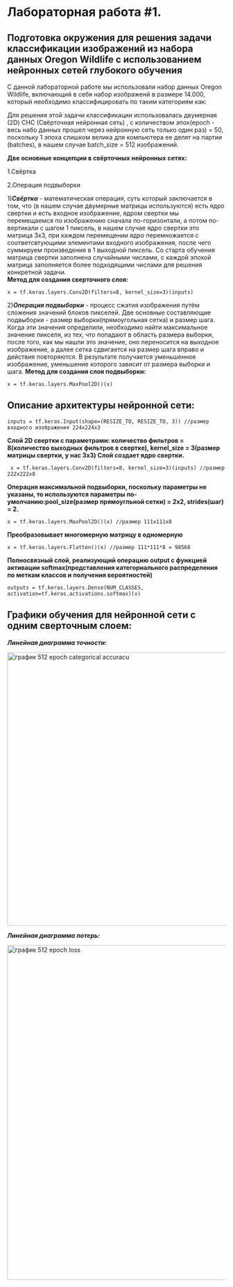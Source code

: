 Лабораторная работа #1.
====
Подготовка окружения для решения задачи классификации изображений из набора
данных Oregon Wildlife с использованием нейронных сетей глубокого обучения
-----

С данной лабораторной работе мы использовали набор данных Oregon Wildlife, включающий в себя набор изображенй в размере 14.000, который необходимо классифицировать по таким категориям как: 

Для решения этой задачи классификации использовалась двумерная (2D) СНС (Свёрточная нейронная сеть) ,  с количеством эпох(epoch - весь набо данных прошел через нейронную сеть только один раз) = 50, поскольку 1 эпоха слишком велика для компьютера ее делят на партии (batches), в нашем случае batch_size = 512 изображений. 

**Две основные концепции в свёрточных нейронных сетях:**

1.Свёртка 

2.Операция подвыборки 

1)***Свёртка*** - математическая операция, суть который заключается в том, что (в нашем случае двумерные матрицы используются) есть ядро свертки и есть входное изображение, ядром свертки мы перемещаемся по изображению сначала по-горизонтали, а потом по-вертикали с шагом 1 пиксель, в нашем случае ядро свертки это матрица 3х3, при каждом перемещении ядро перемножается с соответсвтующими элементами входного изображения, после чего суммируем произведения в 1 выходной пиксель. Со старта обучения матрица свертки заполнена случайными числами, с каждой эпохой матрица заполняется более подходящими числами для решения конкретной задачи.  
**Метод для создания сверточного слоя:**  
 ```
 x = tf.keras.layers.Conv2D(filters=8, kernel_size=3)(inputs)
 ```
2)***Операция подвыборки*** - процесс сжатия изображения путём сложения значений блоков пикселей. Две основные составляющие подвыборки - размер выборки(прямоугольная сетка) и размер шага. Когда эти значения определили, необходимо найти максимальное значение пикселя, из тех, что попадают в область размера выборки, после того, как мы нашли это значение, оно переносится на выходное изображение, а далее сетка сдвигается на размер шага вправо и действия повторяются. В результате получается уменьшенное изображение, уменьшение которого зависит от размера выборки и шага. 
**Метод для создания слоя подвыборки:**
```
x = tf.keras.layers.MaxPool2D()(x)
```  
Описание архитектуры нейронной сети:
----

```
inputs = tf.keras.Input(shape=(RESIZE_TO, RESIZE_TO, 3)) //размер входного изображения 224х224х3
```
**Слой 2D свертки с параметрами: количество фильтров = 8(количество выходных фильтров в свертке), kernel_size = 3(размер матрицы свертки, у нас 3х3) Слой создает ядро свертки.**
```
 x = tf.keras.layers.Conv2D(filters=8, kernel_size=3)(inputs) //размер 222х222х8
 ```
 **Операция максимальной подвыборки, поскольку параметры не указаны, то используются параметры по-умолчанию:pool_size(размер прямоугльной сетки) = 2х2, strides(шаг) = 2.**
 ```
 x = tf.keras.layers.MaxPool2D()(x) //размер 111х111х8
 ```
 **Преобразовывает многомерную матрицу в одномерную**
 ```
 x = tf.keras.layers.Flatten()(x) //размер 111*111*8 = 98568
 ```
 **Полносвязный слой, реализующий операцию output c функцией активации softmax(представления категориального распределения по меткам классов и получения вероятностей)**
 ```
 outputs = tf.keras.layers.Dense(NUM_CLASSES, activation=tf.keras.activations.softmax)(x)
 ```
 Графики обучения для нейронной сети с одним сверточным слоем:
 ----
 
 ***Линейная диаграмма точности:*** 
 
 <img width="630" alt="график 512 epoch categorical accuracu" src="https://user-images.githubusercontent.com/58634989/110244602-8aff8b80-7f70-11eb-98ab-adc7c9769b41.PNG">
 
 ***Линейная диаграмма потерь:*** 
 
 <img width="771" alt="график 512 epoch loss" src="https://user-images.githubusercontent.com/58634989/110244622-a23e7900-7f70-11eb-874b-42387c4a6a17.PNG">






 
 
 


